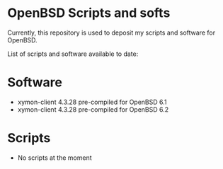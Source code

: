 # OpenBSD Scripts and softs

Currently, this repository is used to deposit my scripts and software for OpenBSD.

List of scripts and software available to date:

# Software

- xymon-client 4.3.28 pre-compiled for OpenBSD 6.1
- xymon-client 4.3.28 pre-compiled for OpenBSD 6.2

# Scripts

- No scripts at the moment
